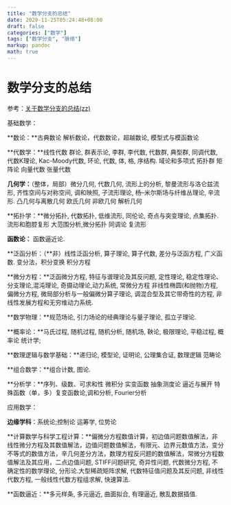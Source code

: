 ```yaml
---
title: "数学分支的总结"
date: 2020-11-25T05:24:48+08:00
draft: false
categories: ["数学"]
tags: ["数学分支", "脉络"]
markup: pandoc
math: true
---
```


# 数学分支的总结

参考：[关于数学分支的总结(zz)](https://yuanwangphd.wordpress.com/2006/02/07/关于数学分支的总结zz/)

基础数学：

**数论：**古典数论 解析数论，代数数论，超越数论, 模型式与模函数论

**代数学：**线性代数 群论, 群表示论, 李群, 李代数, 代数群, 典型群, 同调代数, 代数K理论, Kac-Moody代数, 环论, 代数, 体, 格, 序结构. 域论和多项式 拓扑群 矩阵论 向量代数 张量代数

**几何学：**（整体，局部）微分几何, 代数几何, 流形上的分析, 黎曼流形与洛仑兹流形, 齐性空间与对称空间, 调和映照, 子流形理论, 杨–米尔斯场与纤维丛理论, 辛流形. 凸几何与离散几何 欧氏几何 非欧几何 解析几何

**拓扑学：**微分拓扑, 代数拓扑, 低维流形, 同伦论, 奇点与突变理论, 点集拓扑. 流形和胞腔复形 大范围分析,微分拓扑 同调论 复流形

**函数论：** 函数逼近论.

**泛函分析：（**非）线性泛函分析, 算子理论, 算子代数, 差分与泛函方程, 广义函数. 变分法，积分变换 积分方程

**微分方程：**泛函微分方程, 特征与谱理论及其反问题, 定性理论, 稳定性理论、分支理论,混沌理论, 奇摄动理论,动力系统, 常微分方程 非线性椭圆(和抛物)方程,偏微分方程, 微局部分析与一般偏微分算子理论, 调混合型及其它带奇性的方程, 非线性发展方程和无穷维动力系统.

**数学物理：**规范场论, 引力场论的经典理论与量子理论, 孤立子理论.

**概率论：**马氏过程, 随机过程, 随机分析, 随机场, 鞅论, 极限理论, 平稳过程, 概率论 统计学;

**数理逻辑与数学基础：**递归论, 模型论, 证明论, 公理集合证, 数理逻辑 范畴论

**组合数学：**组合计数, 图论.

**分析学：**序列、级数、可求和性 微积分 实变函数 抽象测度论 逼近与展开 特殊函数（单，多）复变函数论,调和分析, Fourier分析

应用数学：

**边缘学科**：系统论;控制论 运筹学, 位势论

**计算数学与科学工程计算：**偏微分方程数值计算，初边值问题数值解法，非线性微分方程及其数值解法，边值问题数值解法，有限元、边界元数值方法，变分不等式的数值方法，辛几何差分方法，数理方程反问题的数值解法，常微分方程数值解法及其应用，二点边值问题, STIFF问题研究, 奇异性问题, 代数微分方程, 不确定性的数学理论, 分形论.大型稀疏矩阵求解, 代数特征值问题及其反问题, 非线性代数方程, 一般线性代数方程组求解, 快速算法.

**函数逼近：**多元样条, 多元逼近, 曲面拟合, 有理逼近, 散乱数据插值.